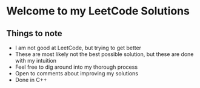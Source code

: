 # Welcome to my LeetCode Solutions

## Things to note
- I am not good at LeetCode, but trying to get better
- These are most likely not the best possible solution, but these are done with my intuition
- Feel free to dig around into my thorough process
- Open to comments about improving my solutions
- Done in C++
